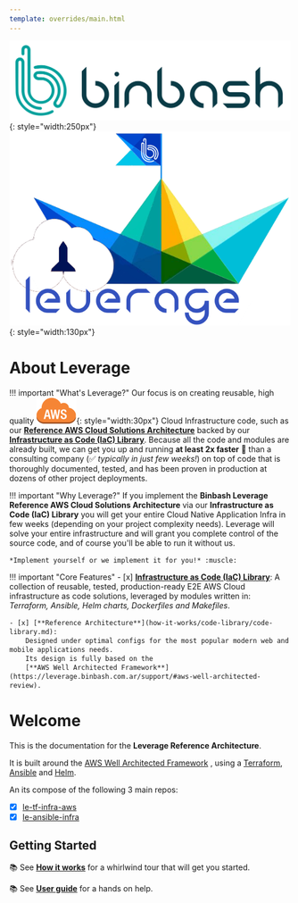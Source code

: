 ```yaml
---
template: overrides/main.html
---
```


![binbash-logo](./assets/images/logos/binbash.png "Binbash"){: style="width:250px"}
![binbash-leverage-tf](./assets/images/logos/binbash-leverage.png#right "Leverage"){: style="width:130px"}

# About Leverage

!!! important "What's Leverage?"
    Our focus is on creating reusable, high quality 
    ![leverage-aws](./assets/images/icons/aws-emojipack/General_AWScloud.png "AWS"){: style="width:30px"} 
    Cloud Infrastructure code, such as our
    [**Reference AWS Cloud Solutions Architecture**](how-it-works/index.md) backed by our 
    [**Infrastructure as Code (IaC) Library**](how-it-works/code-library/code-library.md). Because all the code and modules 
    are already built, we can get you up and running **at least 2x faster** :rocket: than a consulting company 
    (:white_check_mark: *typically in just few weeks!*) on top of code that is thoroughly documented, tested, and has been proven in 
    production at dozens of other project deployments.

!!! important "Why Leverage?"
    If you implement the **Binbash Leverage Reference AWS Cloud Solutions Architecture** via our **Infrastructure as Code (IaC) Library** 
    you will get your entire Cloud Native Application Infra in few weeks (depending on your project complexity needs). Leverage will solve your
    entire infrastructure and will grant you complete control of the source code, and of course you'll be able to
    run it without us.
     
    *Implement yourself or we implement it for you!* :muscle:
     
!!! important "Core Features"
    - [x] [**Infrastructure as Code (IaC) Library**](how-it-works/index.md):
        A collection of reusable, tested, production-ready E2E AWS Cloud infrastructure as code solutions, leveraged by
        modules written in: *Terraform, Ansible, Helm charts, Dockerfiles and Makefiles*.

    - [x] [**Reference Architecture**](how-it-works/code-library/code-library.md):
        Designed under optimal configs for the most popular modern web and mobile applications needs.
        Its design is fully based on the 
        [**AWS Well Architected Framework**](https://leverage.binbash.com.ar/support/#aws-well-architected-review).

# Welcome
This is the documentation for the **Leverage Reference Architecture**.

It is built around the [AWS Well Architected Framework](https://aws.amazon.com/architecture/well-architected/)
, using a [Terraform](https://www.terraform.io/), [Ansible](https://www.ansible.com/) and [Helm](https://helm.sh/).

An its compose of the following 3 main repos:

- [x] [le-tf-infra-aws](https://github.com/binbashar/le-tf-infra-aws)
- [x] [le-ansible-infra](https://github.com/binbashar/le-ansible-infra)

## Getting Started
:books: See [**How it works**](./how-it-works/index.md) for a whirlwind tour that will get you started.

:books: See [**User guide**](./user-guide/index.md) for a hands on help.